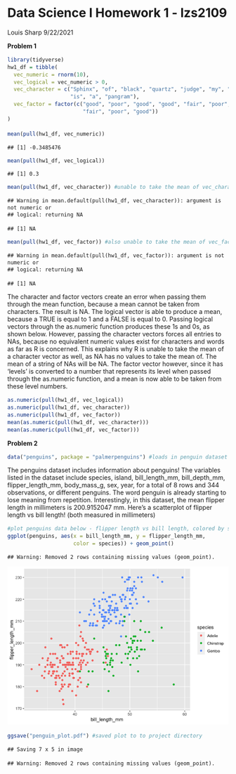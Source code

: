 Data Science I Homework 1 - lzs2109
================
Louis Sharp
9/22/2021

**Problem 1**

``` r
library(tidyverse)
hw1_df = tibble(
  vec_numeric = rnorm(10),
  vec_logical = vec_numeric > 0,
  vec_character = c("Sphinx", "of", "black", "quartz", "judge", "my", "vow", 
                    "is", "a", "pangram"),
  vec_factor = factor(c("good", "poor", "good", "good", "fair", "poor", "fair", 
                        "fair", "poor", "good"))
)

mean(pull(hw1_df, vec_numeric))
```

    ## [1] -0.3485476

``` r
mean(pull(hw1_df, vec_logical))
```

    ## [1] 0.3

``` r
mean(pull(hw1_df, vec_character)) #unable to take the mean of vec_character
```

    ## Warning in mean.default(pull(hw1_df, vec_character)): argument is not numeric or
    ## logical: returning NA

    ## [1] NA

``` r
mean(pull(hw1_df, vec_factor)) #also unable to take the mean of vec_factor
```

    ## Warning in mean.default(pull(hw1_df, vec_factor)): argument is not numeric or
    ## logical: returning NA

    ## [1] NA

The character and factor vectors create an error when passing them
through the mean function, because a mean cannot be taken from
characters. The result is NA. The logical vector is able to produce a
mean, because a TRUE is equal to 1 and a FALSE is equal to 0. Passing
logical vectors through the as.numeric function produces these 1s and
0s, as shown below. However, passing the character vectors forces all
entries to NAs, because no equivalent numeric values exist for
characters and words as far as R is concerned. This explains why R is
unable to take the mean of a character vector as well, as NA has no
values to take the mean of. The mean of a string of NAs will be NA. The
factor vector however, since it has ‘levels’ is converted to a number
that represents its level when passed through the as.numeric function,
and a mean is now able to be taken from these level numbers.

``` r
as.numeric(pull(hw1_df, vec_logical))
as.numeric(pull(hw1_df, vec_character))
as.numeric(pull(hw1_df, vec_factor))
mean(as.numeric(pull(hw1_df, vec_character)))
mean(as.numeric(pull(hw1_df, vec_factor)))
```

**Problem 2**

``` r
data("penguins", package = "palmerpenguins") #loads in penguin dataset
```

The penguins dataset includes information about penguins! The variables
listed in the dataset include species, island, bill\_length\_mm,
bill\_depth\_mm, flipper\_length\_mm, body\_mass\_g, sex, year, for a
total of 8 rows and 344 observations, or different penguins. The word
penguin is already starting to lose meaning from repetition.
Interestingly, in this dataset, the mean flipper length in millimeters
is 200.9152047 mm. Here’s a scatterplot of flipper length vs bill
length! (both measured in millimeters)

``` r
#plot penguins data below - flipper length vs bill length, colored by species
ggplot(penguins, aes(x = bill_length_mm, y = flipper_length_mm, 
                     color = species)) + geom_point()
```

    ## Warning: Removed 2 rows containing missing values (geom_point).

![](p8105_hw1_lzs2109_files/figure-gfm/unnamed-chunk-4-1.png)<!-- -->

``` r
ggsave("penguin_plot.pdf") #saved plot to to project directory
```

    ## Saving 7 x 5 in image

    ## Warning: Removed 2 rows containing missing values (geom_point).
